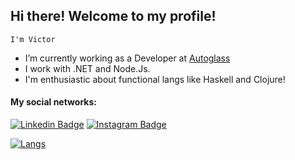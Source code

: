 ## Hi there! Welcome to my profile!

``
I'm Victor
``

- I’m currently working as a Developer at [Autoglass](https://www.autoglass.com.br)
- I work with .NET and Node.Js.
- I'm enthusiastic about functional langs like Haskell and Clojure!



#### My social networks:
[![Linkedin Badge](https://img.shields.io/badge/-LinkedIn-blue?style=flat-square&logo=Linkedin&logoColor=white&link=https://www.linkedin.com/in/victorpothin/en)](https://www.linkedin.com/in/victorpothin/en/)
[![Instagram Badge](https://img.shields.io/badge/-Instagram-C13584?style=flat-square&labelColor=C13584&logo=instagram&logoColor=white&link=https://www.instagram.com/victorpothin/)](https://www.instagram.com/victorpothin/)




[![Langs](https://github-readme-stats.vercel.app/api/top-langs/?username=victorpothin&langs_count=8&theme=onedark)](https://github.com/anuraghazra/github-readme-stats)




